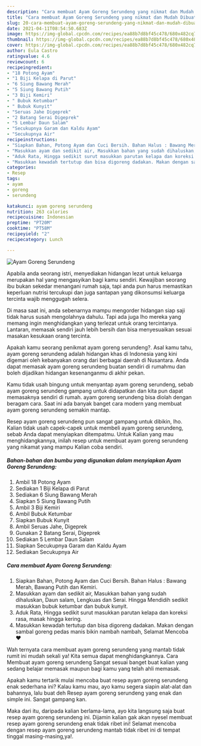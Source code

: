 ```yaml
---
description: "Cara membuat Ayam Goreng Serundeng yang nikmat dan Mudah Dibuat"
title: "Cara membuat Ayam Goreng Serundeng yang nikmat dan Mudah Dibuat"
slug: 20-cara-membuat-ayam-goreng-serundeng-yang-nikmat-dan-mudah-dibuat
date: 2021-04-11T08:54:50.683Z
image: https://img-global.cpcdn.com/recipes/ea88b7d8bf45c478/680x482cq70/ayam-goreng-serundeng-foto-resep-utama.jpg
thumbnail: https://img-global.cpcdn.com/recipes/ea88b7d8bf45c478/680x482cq70/ayam-goreng-serundeng-foto-resep-utama.jpg
cover: https://img-global.cpcdn.com/recipes/ea88b7d8bf45c478/680x482cq70/ayam-goreng-serundeng-foto-resep-utama.jpg
author: Eula Castro
ratingvalue: 4.6
reviewcount: 6
recipeingredient:
- "18 Potong Ayam"
- "1 Biji Kelapa di Parut"
- "6 Siung Bawang Merah"
- "5 Siung Bawang Putih"
- "3 Biji Kemiri"
- " Bubuk Ketumbar"
- " Bubuk Kunyit"
- "Seruas Jahe Digeprek"
- "2 Batang Serai Digeprek"
- "5 Lembar Daun Salam"
- "Secukupnya Garam dan Kaldu Ayam"
- "Secukupnya Air"
recipeinstructions:
- "Siapkan Bahan, Potong Ayam dan Cuci Bersih. Bahan Halus : Bawang Merah, Bawang Putih dan Kemiri."
- "Masukkan ayam dan sedikit air, Masukkan bahan yang sudah dihaluskan, Daun salam, Lengkuas dan Serai. Hingga Mendidih sedikit masukkan bubuk ketumbar dan bubuk kunyit."
- "Aduk Rata, Hingga sedikit surut masukkan parutan kelapa dan koreksi rasa, masak hingga kering."
- "Masukkan kewadah tertutup dan bisa digoreng dadakan. Makan dengan sambal goreng pedas manis bikin nambah nambah, Selamat Mencoba ❤️"
categories:
- Resep
tags:
- ayam
- goreng
- serundeng

katakunci: ayam goreng serundeng 
nutrition: 263 calories
recipecuisine: Indonesian
preptime: "PT20M"
cooktime: "PT58M"
recipeyield: "2"
recipecategory: Lunch

---
```



![Ayam Goreng Serundeng](https://img-global.cpcdn.com/recipes/ea88b7d8bf45c478/680x482cq70/ayam-goreng-serundeng-foto-resep-utama.jpg)

Apabila anda seorang istri, menyediakan hidangan lezat untuk keluarga merupakan hal yang mengasyikan bagi kamu sendiri. Kewajiban seorang ibu bukan sekedar menangani rumah saja, tapi anda pun harus memastikan keperluan nutrisi tercukupi dan juga santapan yang dikonsumsi keluarga tercinta wajib menggugah selera.

Di masa  saat ini, anda sebenarnya mampu mengorder hidangan siap saji tidak harus susah mengolahnya dahulu. Tapi ada juga lho mereka yang memang ingin menghidangkan yang terlezat untuk orang tercintanya. Lantaran, memasak sendiri jauh lebih bersih dan bisa menyesuaikan sesuai masakan kesukaan orang tercinta. 



Apakah kamu seorang penikmat ayam goreng serundeng?. Asal kamu tahu, ayam goreng serundeng adalah hidangan khas di Indonesia yang kini digemari oleh kebanyakan orang dari berbagai daerah di Nusantara. Anda dapat memasak ayam goreng serundeng buatan sendiri di rumahmu dan boleh dijadikan hidangan kesenanganmu di akhir pekan.

Kamu tidak usah bingung untuk menyantap ayam goreng serundeng, sebab ayam goreng serundeng gampang untuk didapatkan dan kita pun dapat memasaknya sendiri di rumah. ayam goreng serundeng bisa diolah dengan beragam cara. Saat ini ada banyak banget cara modern yang membuat ayam goreng serundeng semakin mantap.

Resep ayam goreng serundeng pun sangat gampang untuk dibikin, lho. Kalian tidak usah capek-capek untuk membeli ayam goreng serundeng, sebab Anda dapat menyiapkan ditempatmu. Untuk Kalian yang mau menghidangkannya, inilah resep untuk membuat ayam goreng serundeng yang nikamat yang mampu Kalian coba sendiri.

<!--inarticleads1-->

##### Bahan-bahan dan bumbu yang digunakan dalam menyiapkan Ayam Goreng Serundeng:

1. Ambil 18 Potong Ayam
1. Sediakan 1 Biji Kelapa di Parut
1. Sediakan 6 Siung Bawang Merah
1. Siapkan 5 Siung Bawang Putih
1. Ambil 3 Biji Kemiri
1. Ambil  Bubuk Ketumbar
1. Siapkan  Bubuk Kunyit
1. Ambil Seruas Jahe, Digeprek
1. Gunakan 2 Batang Serai, Digeprek
1. Sediakan 5 Lembar Daun Salam
1. Siapkan Secukupnya Garam dan Kaldu Ayam
1. Sediakan Secukupnya Air




<!--inarticleads2-->

##### Cara membuat Ayam Goreng Serundeng:

1. Siapkan Bahan, Potong Ayam dan Cuci Bersih. Bahan Halus : Bawang Merah, Bawang Putih dan Kemiri.
1. Masukkan ayam dan sedikit air, Masukkan bahan yang sudah dihaluskan, Daun salam, Lengkuas dan Serai. Hingga Mendidih sedikit masukkan bubuk ketumbar dan bubuk kunyit.
1. Aduk Rata, Hingga sedikit surut masukkan parutan kelapa dan koreksi rasa, masak hingga kering.
1. Masukkan kewadah tertutup dan bisa digoreng dadakan. Makan dengan sambal goreng pedas manis bikin nambah nambah, Selamat Mencoba ❤️




Wah ternyata cara membuat ayam goreng serundeng yang mantab tidak rumit ini mudah sekali ya! Kita semua dapat menghidangkannya. Cara Membuat ayam goreng serundeng Sangat sesuai banget buat kalian yang sedang belajar memasak maupun bagi kamu yang telah ahli memasak.

Apakah kamu tertarik mulai mencoba buat resep ayam goreng serundeng enak sederhana ini? Kalau kamu mau, ayo kamu segera siapin alat-alat dan bahannya, lalu buat deh Resep ayam goreng serundeng yang enak dan simple ini. Sangat gampang kan. 

Maka dari itu, daripada kalian berlama-lama, ayo kita langsung saja buat resep ayam goreng serundeng ini. Dijamin kalian gak akan nyesel membuat resep ayam goreng serundeng enak tidak ribet ini! Selamat mencoba dengan resep ayam goreng serundeng mantab tidak ribet ini di tempat tinggal masing-masing,ya!.

